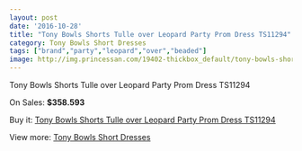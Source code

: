 ```yaml
---
layout: post
date: '2016-10-28'
title: "Tony Bowls Shorts Tulle over Leopard Party Prom Dress TS11294"
category: Tony Bowls Short Dresses
tags: ["brand","party","leopard","over","beaded"]
image: http://img.princessan.com/19402-thickbox_default/tony-bowls-shorts-tulle-over-leopard-party-prom-dress-ts11294.jpg
---
```

Tony Bowls Shorts Tulle over Leopard Party Prom Dress TS11294

On Sales: **$358.593**
<a href="https://www.princessan.com/en/tony-bowls-short-dresses/8722-tony-bowls-shorts-tulle-over-leopard-party-prom-dress-ts11294.html"><amp-img layout="responsive" width="600" height="600" src="//img.princessan.com/19402-thickbox_default/tony-bowls-shorts-tulle-over-leopard-party-prom-dress-ts11294.jpg" alt="Tony Bowls Shorts Tulle over Leopard Party Prom Dress TS11294 0" /></a>
<a href="https://www.princessan.com/en/tony-bowls-short-dresses/8722-tony-bowls-shorts-tulle-over-leopard-party-prom-dress-ts11294.html"><amp-img layout="responsive" width="600" height="600" src="//img.princessan.com/19403-thickbox_default/tony-bowls-shorts-tulle-over-leopard-party-prom-dress-ts11294.jpg" alt="Tony Bowls Shorts Tulle over Leopard Party Prom Dress TS11294 1" /></a>
<a href="https://www.princessan.com/en/tony-bowls-short-dresses/8722-tony-bowls-shorts-tulle-over-leopard-party-prom-dress-ts11294.html"><amp-img layout="responsive" width="600" height="600" src="//img.princessan.com/19404-thickbox_default/tony-bowls-shorts-tulle-over-leopard-party-prom-dress-ts11294.jpg" alt="Tony Bowls Shorts Tulle over Leopard Party Prom Dress TS11294 2" /></a>
<a href="https://www.princessan.com/en/tony-bowls-short-dresses/8722-tony-bowls-shorts-tulle-over-leopard-party-prom-dress-ts11294.html"><amp-img layout="responsive" width="600" height="600" src="//img.princessan.com/19405-thickbox_default/tony-bowls-shorts-tulle-over-leopard-party-prom-dress-ts11294.jpg" alt="Tony Bowls Shorts Tulle over Leopard Party Prom Dress TS11294 3" /></a>

Buy it: [Tony Bowls Shorts Tulle over Leopard Party Prom Dress TS11294](https://www.princessan.com/en/tony-bowls-short-dresses/8722-tony-bowls-shorts-tulle-over-leopard-party-prom-dress-ts11294.html "Tony Bowls Shorts Tulle over Leopard Party Prom Dress TS11294")

View more: [Tony Bowls Short Dresses](https://www.princessan.com/en/70-tony-bowls-short-dresses "Tony Bowls Short Dresses")